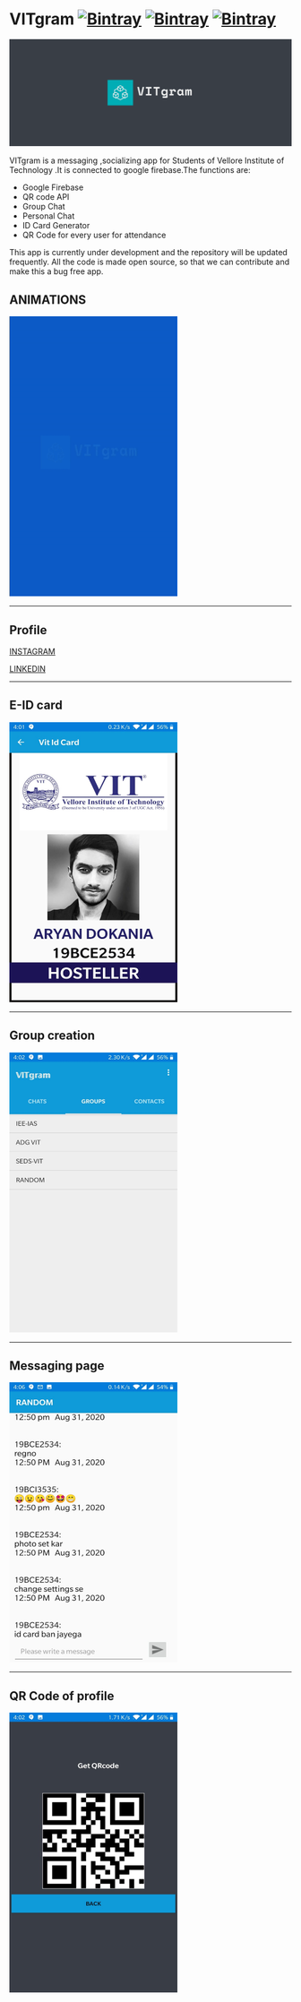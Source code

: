 # VITgram  [![Bintray](https://img.shields.io/twitter/url?label=Follow&style=social&url=https%3A%2F%2Ftwitter.com%2FAryanDokania)](https://bintray.com/blocke/releases/scalajack) [![Bintray](https://img.shields.io/github/followers/imaryandokania?style=social)](https://bintray.com/blocke/releases/scalajack) [![Bintray](https://img.shields.io/github/license/imaryandokania/VITgram)](https://bintray.com/blocke/releases/scalajack)



![alt text](https://github.com/imaryandokania/VITgram/blob/master/VITgram.PNG)

VITgram is a messaging ,socializing app for Students of Vellore Institute of Technology .It is connected to google firebase.The functions are:

- Google Firebase
- QR code API
- Group Chat
- Personal Chat
- ID Card Generator
- QR Code for every user for attendance

This app is currently under development and the repository will be updated frequently.
All the code is made open source, so that we can contribute and make this a bug free app.

## ANIMATIONS

<img src="https://github.com/imaryandokania/VITgram/blob/master/Prototype/ezgif.com-crop.gif " width="300" height="500">

-------------------------------------------
## Profile

[INSTAGRAM](https://www.instagram.com/theinsane.programmer/)

[LINKEDIN](https://www.linkedin.com/in/aryan-dokania-14436b159)

----------------

## E-ID card

<img src="https://github.com/imaryandokania/VITgram/blob/master/Prototype/E-ID%20generator.jpeg " width="300" height="500">

--------------

## Group creation 

<img src="https://github.com/imaryandokania/VITgram/blob/master/Prototype/Groups.jpeg" width="300" height="500">

-----------------

## Messaging page

<img src="https://github.com/imaryandokania/VITgram/blob/master/Prototype/Instant%20messaging.jpeg" width="300" height="500">

-------------

## QR Code of profile

<img src="https://github.com/imaryandokania/VITgram/blob/master/Prototype/qrcodeapi.jpeg" width="300" height="500">

